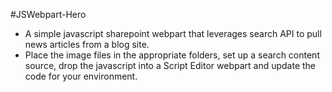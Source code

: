 #JSWebpart-Hero
- A simple javascript sharepoint webpart that leverages search API to pull news articles from a blog site. 
- Place the image files in the appropriate folders, set up a search content source, drop the javascript into a Script Editor webpart and update the code for your environment.
